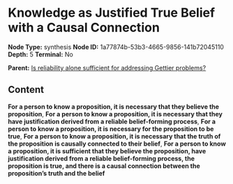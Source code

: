# Knowledge as Justified True Belief with a Causal Connection

**Node Type:** synthesis
**Node ID:** 1a77874b-53b3-4665-9856-141b72045110
**Depth:** 5
**Terminal:** No

**Parent:** [Is reliability alone sufficient for addressing Gettier problems?](is-reliability-alone-sufficient-for-addressing-gettier-problems-antithesis-2217c778-422f-4141-853e-c23973c732f2.md)

## Content

**For a person to know a proposition, it is necessary that they believe the proposition**, **For a person to know a proposition, it is necessary that they have justification derived from a reliable belief-forming process**, **For a person to know a proposition, it is necessary for the proposition to be true**, **For a person to know a proposition, it is necessary that the truth of the proposition is causally connected to their belief**, **For a person to know a proposition, it is sufficient that they believe the proposition, have justification derived from a reliable belief-forming process, the proposition is true, and there is a causal connection between the proposition’s truth and the belief**
